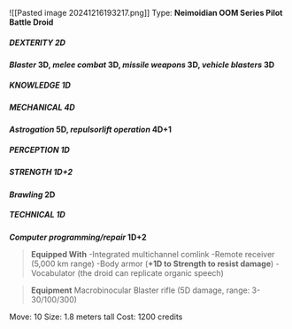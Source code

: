 ![[Pasted image 20241216193217.png]]
Type: **Neimoidian OOM Series Pilot Battle Droid**
##### DEXTERITY 2D
***Blaster* 3D, *melee combat* 3D, *missile weapons* 3D, *vehicle blasters* 3D**
##### KNOWLEDGE 1D
##### MECHANICAL 4D
***Astrogation* 5D, *repulsorlift operation* 4D+1**
##### PERCEPTION 1D
##### STRENGTH 1D+2
***Brawling* 2D**
##### TECHNICAL 1D
***Computer programming/repair* 1D+2**

> **Equipped With**
> -Integrated multichannel comlink
> -Remote receiver (5,000 km range)
> -Body armor (**+1D to Strength to resist damage**)
> -Vocabulator (the droid can replicate organic speech)

> **Equipment**
> Macrobinocular
> Blaster rifle (5D damage, range: 3- 30/100/300)

Move: 10
Size: 1.8 meters tall
Cost: 1200 credits

